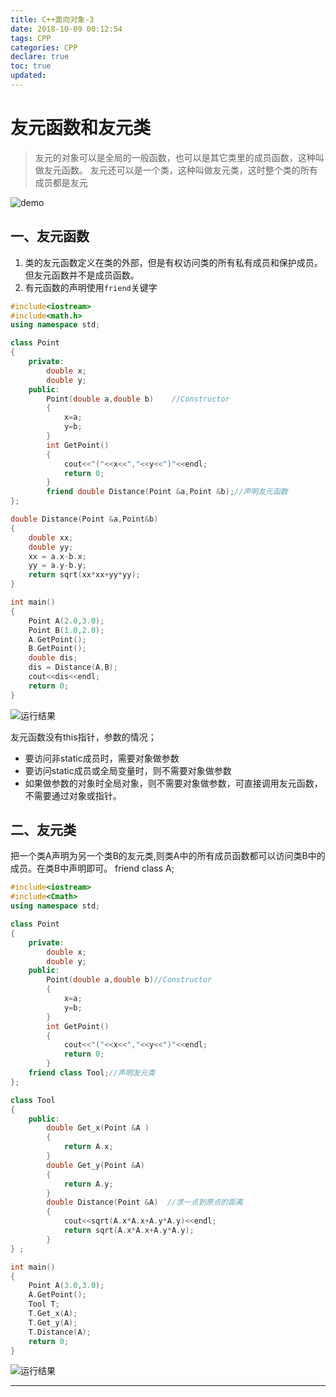 ```yaml
---
title: C++面向对象-3
date: 2018-10-09 00:12:54
tags: CPP
categories: CPP
declare: true
toc: true
updated:
---
```

# 友元函数和友元类

>友元的对象可以是全局的一般函数，也可以是其它类里的成员函数，这种叫做友元函数。
>友元还可以是一个类，这种叫做友元类，这时整个类的所有成员都是友元

![demo](https://i.imgur.com/jJBlXph.png)

<!-- more -->

## 一、友元函数

1. 类的友元函数定义在类的外部，但是有权访问类的所有私有成员和保护成员。但友元函数并不是成员函数。
2. 有元函数的声明使用`friend`关键字

```c++
#include<iostream>
#include<math.h>
using namespace std;

class Point
{
	private:
		double x;
		double y;
	public:
		Point(double a,double b)    //Constructor
		{
			x=a;
			y=b;
		}
		int GetPoint()
		{
			cout<<"("<<x<<","<<y<<")"<<endl;
			return 0;
		}
		friend double Distance(Point &a,Point &b);//声明友元函数
};

double Distance(Point &a,Point&b)
{
	double xx;
	double yy;
	xx = a.x-b.x;
	yy = a.y-b.y;
	return sqrt(xx*xx+yy*yy);
}

int main()
{
	Point A(2.0,3.0);
	Point B(1.0,2.0);
	A.GetPoint();
	B.GetPoint();
	double dis;
	dis = Distance(A,B);
	cout<<dis<<endl;
	return 0;
}
```

![运行结果](https://i.imgur.com/l0VH5l2.png)

友元函数没有this指针，参数的情况；
- 要访问非static成员时，需要对象做参数
- 要访问static成员或全局变量时，则不需要对象做参数
- 如果做参数的对象时全局对象，则不需要对象做参数，可直接调用友元函数，不需要通过对象或指针。

## 二、友元类
把一个类A声明为另一个类B的友元类,则类A中的所有成员函数都可以访问类B中的成员。在类B中声明即可。
	friend class A;
```c++
#include<iostream>
#include<Cmath>
using namespace std;

class Point
{
	private:
	    double x;
		double y;
	public:
	    Point(double a,double b)//Constructor
		{
			x=a;
			y=b;
		}
		int GetPoint()
		{
			cout<<"("<<x<<","<<y<<")"<<endl;
			return 0;
		}
	friend class Tool;//声明友元类
};

class Tool
{
    public:
	    double Get_x(Point &A )
		{
			return A.x;
		}
	    double Get_y(Point &A)
	    {
	    	return A.y;
		}
		double Distance(Point &A)  //求一点到原点的距离
		{
			cout<<sqrt(A.x*A.x+A.y*A.y)<<endl;
			return sqrt(A.x*A.x+A.y*A.y);
		}
} ;

int main()
{
	Point A(3.0,3.0);
	A.GetPoint();
	Tool T;
	T.Get_x(A);
	T.Get_y(A);
	T.Distance(A);
	return 0;
}
```

![运行结果](https://i.imgur.com/mfBflqX.png)

---